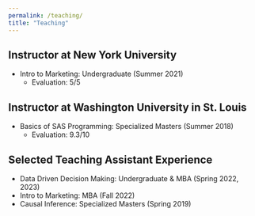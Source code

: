 ```yaml
---
permalink: /teaching/
title: "Teaching"
---
```


## Instructor at New York University
- Intro to Marketing: Undergraduate (Summer 2021)
    - Evaluation: 5/5
      
## Instructor at Washington University in St. Louis
- Basics of SAS Programming: Specialized Masters (Summer 2018)
    - Evaluation: 9.3/10

## Selected Teaching Assistant Experience
- Data Driven Decision Making: Undergraduate & MBA (Spring 2022, 2023)
- Intro to Marketing: MBA (Fall 2022)
- Causal Inference: Specialized Masters (Spring 2019)


